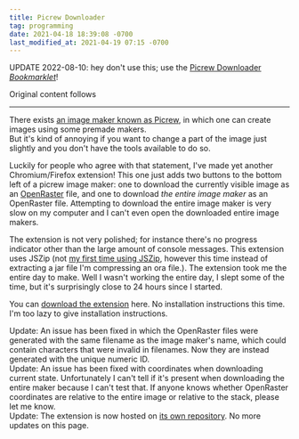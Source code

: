 ```yaml
---
title: Picrew Downloader
tag: programming
date: 2021-04-18 18:39:08 -0700
last_modified_at: 2021-04-19 07:15 -0700
---
```

UPDATE 2022-08-10: hey don't use this; use the [Picrew Downloader _Bookmarklet_](/picrew-download-bookmarklet/)!

Original content follows

---

There exists [an image maker known as Picrew](https://picrew.me), in which one can create images using some premade makers.  
But it's kind of annoying if you want to change a part of the image just slightly and you don't have the tools available to do so.

Luckily for people who agree with that statement, I've made yet another Chromium/Firefox extension! This one just adds two buttons to the bottom left of a picrew image maker: one to download the currently visible image as an [OpenRaster](https://en.wikipedia.org/wiki/OpenRaster) file, and one to download _the entire image maker_ as an OpenRaster file. Attempting to download the entire image maker is very slow on my computer and I can't even open the downloaded entire image makers.

The extension is not very polished; for instance there's no progress indicator other than the large amount of console messages. This extension uses JSZip (not [my first time using JSZip](/2020/11/17/maybe-i-should-improve-the-ui-of-mcjar-font-getter), however this time instead of extracting a jar file I'm compressing an ora file.). The extension took me the entire day to make. Well I wasn't working the entire day, I slept some of the time, but it's surprisingly close to 24 hours since I started.

You can [download the extension](https://github.com/mincerafter42/picrew-downloader/archive/refs/heads/master.zip) here. No installation instructions this time. I'm too lazy to give installation instructions.

Update: An issue has been fixed in which the OpenRaster files were generated with the same filename as the image maker's name, which could contain characters that were invalid in filenames. Now they are instead generated with the unique numeric ID.  
Update: An issue has been fixed with coordinates when downloading current state. Unfortunately I can't tell if it's present when downloading the entire maker because I can't test that. If anyone knows whether OpenRaster coordinates are relative to the entire image or relative to the stack, please let me know.  
Update: The extension is now hosted on [its own repository](https://github.com/mincerafter42/picrew-downloader). No more updates on this page.
